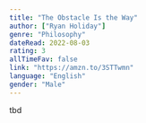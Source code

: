 ```yaml
---
title: "The Obstacle Is the Way"
author: ["Ryan Holiday"]
genre: "Philosophy"
dateRead: 2022-08-03
rating: 3
allTimeFav: false
link: "https://amzn.to/3STTwmn"
language: "English"
gender: "Male"
---
```


tbd

